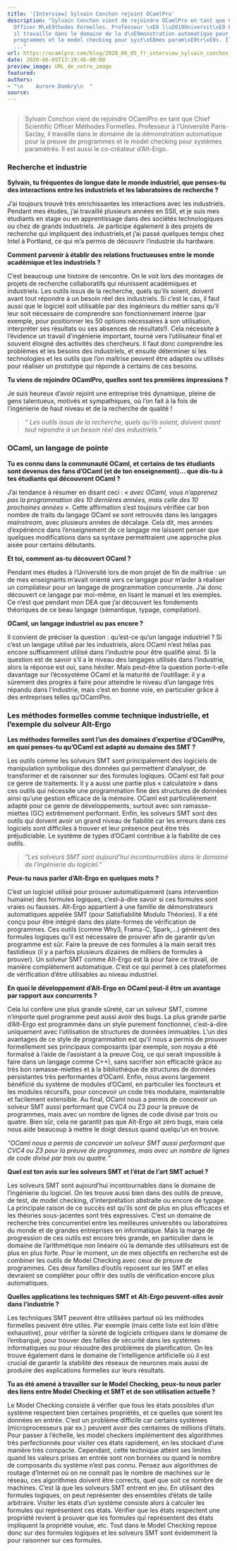 ```yaml
---
title: '[Interview] Sylvain Conchon rejoint OCamlPro'
description: "Sylvain Conchon vient de rejoindre OCamlPro en tant que Chief Scientific
  Officer M\xE9thodes Formelles. Professeur \xE0 l\u2019Universit\xE9 Paris-Saclay,
  il travaille dans le domaine de la d\xE9monstration automatique pour la preuve de
  programmes et le model checking pour syst\xE8mes param\xE9tr\xE9s. Il est aussi
  ..."
url: https://ocamlpro.com/blog/2020_06_05_fr_interview_sylvain_conchon_rejoint_ocamlpro
date: 2020-06-05T13:19:46-00:00
preview_image: URL_de_votre_image
featured:
authors:
- "\n    Aurore Dombry\n  "
source:
---
```


<p><img src="https://ocamlpro.com/blog/assets/img/picture_sylvainconchon.jpg" alt=""/></p>
<blockquote>
<p>Sylvain Conchon vient de rejoindre OCamlPro en tant que Chief Scientific Officer M&eacute;thodes Formelles. Professeur &agrave; l&rsquo;Universit&eacute; Paris-Saclay, il travaille dans le domaine de la d&eacute;monstration automatique pour la preuve de programmes et le model checking pour syst&egrave;mes param&eacute;tr&eacute;s. Il est aussi le co-cr&eacute;ateur d&rsquo;Alt-Ergo.</p>
</blockquote>
<h3>Recherche et industrie</h3>
<p><strong>Sylvain, tu fr&eacute;quentes de longue date le monde industriel,
que penses-tu des interactions entre les industriels et les laboratoires
de recherche ?</strong></p>
<p>J&rsquo;ai toujours trouv&eacute; tr&egrave;s enrichissantes les interactions avec les
industriels. Pendant mes &eacute;tudes, j&rsquo;ai travaill&eacute; plusieurs ann&eacute;es en
SSII, et je suis mes &eacute;tudiants en stage ou en apprentissage dans des
soci&eacute;t&eacute;s technologiques ou chez de grands industriels. Je participe
&eacute;galement &agrave; des projets de recherche qui impliquent des industriels,et
j&rsquo;ai pass&eacute; quelques temps chez Intel &agrave; Portland, ce qui m&rsquo;a permis de
d&eacute;couvrir l&rsquo;industrie du hardware.</p>
<p><strong>Comment parvenir &agrave; &eacute;tablir des relations fructueuses entre le monde acad&eacute;mique et les industriels ?</strong></p>
<p>C&rsquo;est beaucoup une histoire de rencontre. On le voit lors des
montages de projets de recherche collaboratifs qui r&eacute;unissent
acad&eacute;miques et industriels. Les outils issus de la recherche, quels
qu&rsquo;ils soient, doivent avant tout r&eacute;pondre &agrave; un besoin r&eacute;el des
industriels. Si c&rsquo;est le cas, il faut aussi que le logiciel soit
utilisable par des ing&eacute;nieurs du m&eacute;tier sans qu&rsquo;il leur soit n&eacute;cessaire
de comprendre son fonctionnement interne (par exemple, pour positionner
les 50 options n&eacute;cessaires &agrave; son utilisation, interpr&eacute;ter ses r&eacute;sultats
ou ses absences de r&eacute;sultats!). Cela n&eacute;cessite &agrave; l&rsquo;&eacute;vidence un travail
d&rsquo;ing&eacute;nierie important, tourn&eacute; vers l&rsquo;utilisateur final et souvent
&eacute;loign&eacute; des activit&eacute;s des chercheurs. Il faut donc comprendre les
probl&egrave;mes et les besoins des industriels, et ensuite d&eacute;terminer si les
technologies et les outils que l&rsquo;on ma&icirc;trise peuvent &ecirc;tre adapt&eacute;s ou
utilis&eacute;s pour r&eacute;aliser un prototype qui r&eacute;ponde &agrave; certains de ces
besoins.</p>
<p><strong>Tu viens de rejoindre OCamlPro, quelles sont tes premi&egrave;res impressions ?</strong></p>
<p>Je suis heureux d&rsquo;avoir rejoint une entreprise tr&egrave;s dynamique, pleine
de gens talentueux, motiv&eacute;s et sympathiques, o&ugrave; l&rsquo;on fait &agrave; la fois de
l&rsquo;ing&eacute;nierie de haut niveau et de la recherche de qualit&eacute; !</p>
<blockquote>
<p><em>&ldquo; Les outils issus de la recherche, quels qu&rsquo;ils soient, doivent avant tout r&eacute;pondre &agrave; un besoin r&eacute;el des industriels.&rdquo;</em></p>
</blockquote>
<h3>OCaml, un langage de pointe</h3>
<p><strong>Tu es connu dans la communaut&eacute; OCaml, et certains de
tes &eacute;tudiants sont devenus des fans d&rsquo;OCaml (et de ton enseignement)&hellip;
que dis-tu &agrave; tes &eacute;tudiants qui d&eacute;couvrent OCaml ?</strong></p>
<p>J&rsquo;ai tendance &agrave; r&eacute;sumer en disant ceci : <em>&laquo; avec OCaml, vous n&rsquo;apprenez pas la programmation des 10 derni&egrave;res ann&eacute;es, mais celle des 10 prochaines ann&eacute;es &raquo;</em>. Cette affirmation s&rsquo;est toujours v&eacute;rifi&eacute;e car bon nombre de traits du langage OCaml se sont retrouv&eacute;s dans les langages <em>mainstream</em>, avec plusieurs ann&eacute;es de d&eacute;calage. Cela dit, mes ann&eacute;es d&rsquo;exp&eacute;rience dans l&rsquo;enseignement de ce langage me laissent penser que quelques modifications dans sa syntaxe permettraient une approche plus ais&eacute;e pour certains d&eacute;butants.</p>
<p><strong>Et toi, comment as-tu d&eacute;couvert OCaml ?</strong></p>
<p>Pendant mes &eacute;tudes &agrave; l&rsquo;Universit&eacute; lors de mon projet de fin de
ma&icirc;trise : un de mes enseignants m&rsquo;avait orient&eacute; vers ce langage pour
m&rsquo;aider &agrave; r&eacute;aliser un compilateur pour un langage de programmation
concurrente. J&rsquo;ai donc d&eacute;couvert ce langage par moi-m&ecirc;me, en lisant le
manuel et les exemples. Ce n&rsquo;est que pendant mon DEA que j&rsquo;ai d&eacute;couvert
les fondements th&eacute;oriques de ce beau langage (s&eacute;mantique, typage,
compilation).</p>
<p><strong>OCaml, un langage industriel ou pas encore ?</strong></p>
<p>Il convient de pr&eacute;ciser la question : qu&rsquo;est-ce qu&rsquo;un langage
industriel ? Si c&rsquo;est un langage utilis&eacute; par les industriels, alors
OCaml n&rsquo;est h&eacute;las pas encore suffisamment utilis&eacute; dans l&rsquo;industrie pour
&ecirc;tre qualifi&eacute; ainsi. Si la question est de savoir s&rsquo;il a le niveau des
langages utilis&eacute;s dans l&rsquo;industrie, alors la r&eacute;ponse est oui, sans
h&eacute;siter. Mais peut-&ecirc;tre la question porte-t-elle davantage sur
l&rsquo;&eacute;cosyst&egrave;me OCaml et la maturit&eacute; de l&rsquo;outillage: il y a s&ucirc;rement des
progr&egrave;s &agrave; faire pour atteindre le niveau d&rsquo;un langage tr&egrave;s r&eacute;pandu dans
l&rsquo;industrie, mais c&rsquo;est en bonne voie, en particulier gr&acirc;ce &agrave; des
entreprises telles qu&rsquo;OCamlPro.</p>
<h3>Les m&eacute;thodes formelles comme technique industrielle, et l&rsquo;exemple du solveur Alt-Ergo</h3>
<p><strong>Les m&eacute;thodes formelles sont l&rsquo;un des domaines d&rsquo;expertise d&rsquo;OCamlPro, en quoi penses-tu qu&rsquo;OCaml est adapt&eacute; au domaine des SMT ?</strong></p>
<p>Les outils comme les solveurs SMT sont principalement des logiciels
de manipulation symbolique des donn&eacute;es qui permettent d&rsquo;analyser, de
transformer et de raisonner sur des formules logiques. OCaml est fait
pour ce genre de traitements. Il y a aussi une partie plus &laquo;
calculatoire &raquo; dans ces outils qui n&eacute;cessite une programmation fine des
structures de donn&eacute;es ainsi qu&rsquo;une gestion efficace de la m&eacute;moire. OCaml
est particuli&egrave;rement adapt&eacute; pour ce genre de d&eacute;veloppements, surtout
avec son ramasse-miettes (GC) extr&ecirc;mement performant. Enfin, les
solveurs SMT sont des outils qui doivent avoir un grand niveau de
fiabilit&eacute; car les erreurs dans ces logiciels sont difficiles &agrave; trouver
et leur pr&eacute;sence peut &ecirc;tre tr&egrave;s pr&eacute;judiciable. Le syst&egrave;me de types
d&rsquo;OCaml contribue &agrave; la fiabilit&eacute; de ces outils.</p>
<blockquote>
<p><em>&ldquo;Les solveurs SMT sont aujourd&rsquo;hui incontournables dans le domaine de l&rsquo;ing&eacute;nierie du logiciel.&rdquo;</em></p>
</blockquote>
<p><strong>Peux-tu nous parler d&rsquo;Alt-Ergo en quelques mots ?</strong></p>
<p>C&rsquo;est un logiciel utilis&eacute; pour prouver automatiquement (sans
intervention humaine) des formules logiques, c&rsquo;est-&agrave;-dire savoir si ces
formules sont vraies ou fausses. Alt-Ergo appartient &agrave; une famille de
d&eacute;monstrateurs automatiques appel&eacute;e SMT (pour Satisfiabilit&eacute; Modulo
Th&eacute;ories). Il a &eacute;t&eacute; con&ccedil;u pour &ecirc;tre int&eacute;gr&eacute; dans des plate-formes de
v&eacute;rification de programmes. Ces outils (comme Why3, Frama-C, Spark,&hellip;)
g&eacute;n&egrave;rent des formules logiques qu&rsquo;il est n&eacute;cessaire de prouver afin de
garantir qu&rsquo;un programme est s&ucirc;r. Faire la preuve de ces formules &agrave; la
main serait tr&egrave;s fastidieux (il y a parfois plusieurs dizaines de
milliers de formules &agrave; prouver). Un solveur SMT comme Alt-Ergo est l&agrave;
pour faire ce travail, de mani&egrave;re compl&egrave;tement automatique. C&rsquo;est ce qui
permet &agrave; ces plateformes de v&eacute;rification d&rsquo;&ecirc;tre utilisables au niveau
industriel.</p>
<p><strong>En quoi le d&eacute;veloppement d&rsquo;Alt-Ergo en OCaml peut-il &ecirc;tre un avantage par rapport aux concurrents ?</strong></p>
<p>Cela lui conf&egrave;re une plus grande s&ucirc;ret&eacute;, car un solveur SMT, comme
n&rsquo;importe quel programme peut aussi avoir des bugs. La plus grande
partie d&rsquo;Alt-Ergo est programm&eacute;e dans un style purement fonctionnel,
c&rsquo;est-&agrave;-dire uniquement avec l&rsquo;utilisation de structures de donn&eacute;es
immuables. L&rsquo;un des avantages de ce style de programmation est qu&rsquo;il
nous a permis de prouver formellement ses principaux composants (par
exemple, son noyau a &eacute;t&eacute; formalis&eacute; &agrave; l&rsquo;aide de l&rsquo;assistant &agrave; la preuve
Coq, ce qui serait impossible &agrave; faire dans un langage comme C++), sans
sacrifier son efficacit&eacute; gr&acirc;ce au tr&egrave;s bon ramasse-miettes et &agrave; la
biblioth&egrave;que de structures de donn&eacute;es persistantes tr&egrave;s performantes
d&rsquo;OCaml. Enfin, nous avons largement b&eacute;n&eacute;fici&eacute; du syst&egrave;me de modules
d&rsquo;OCaml, en particulier les foncteurs et les modules r&eacute;cursifs, pour
concevoir un code tr&egrave;s modulaire, maintenable et facilement extensible.
Au final, OCaml nous a permis de concevoir un solveur SMT aussi
performant que CVC4 ou Z3 pour la preuve de programmes, mais avec un
nombre de lignes de code divis&eacute; par trois ou quatre. Bien s&ucirc;r, cela ne
garantit pas que Alt-Ergo ait z&eacute;ro bugs, mais cela nous aide beaucoup &agrave;
mettre le doigt dessus quand quelqu&rsquo;un en trouve.</p>
<p><em>&ldquo;OCaml nous a permis de concevoir un solveur SMT aussi performant que CVC4 ou Z3 pour la
preuve de programmes, mais avec un nombre de lignes de code divis&eacute; par
trois ou quatre.&ldquo;</em></p>
<p><strong>Quel est ton avis sur les solveurs SMT et l&rsquo;&eacute;tat de l&rsquo;art SMT actuel ?</strong></p>
<p>Les solveurs SMT sont aujourd&rsquo;hui incontournables dans le domaine de
l&rsquo;ing&eacute;nierie du logiciel. On les trouve aussi bien dans des outils de
preuve, de test, de model checking, d&rsquo;interpr&eacute;tation abstraite ou encore
de typage. La principale raison de ce succ&egrave;s est qu&rsquo;ils sont de plus en
plus efficaces et les th&eacute;ories sous-jacentes sont tr&egrave;s expressives.
C&rsquo;est un domaine de recherche tr&egrave;s concurrentiel entre les meilleures
universit&eacute;s ou laboratoires du monde et de grandes entreprises en
informatique. Mais la marge de progression de ces outils est encore tr&egrave;s
grande, en particulier dans le domaine de l&rsquo;arithm&eacute;tique non lin&eacute;aire
o&ugrave; la demande des utilisateurs est de plus en plus forte. Pour le
moment, un de mes objectifs en recherche est de combiner les outils de
Model Checking avec ceux de preuve de programmes. Ces deux familles
d&rsquo;outils reposent sur les SMT et elles devraient se compl&eacute;ter pour
offrir des outils de v&eacute;rification encore plus automatiques.</p>
<p><strong>Quelles applications les techniques SMT et Alt-Ergo peuvent-elles avoir dans l&rsquo;industrie ?</strong></p>
<p>Les techniques SMT peuvent &ecirc;tre utilis&eacute;es partout o&ugrave; les m&eacute;thodes
formelles peuvent &ecirc;tre utiles. Par exemple (mais cette liste est loin
d&rsquo;&ecirc;tre exhaustive), pour v&eacute;rifier la s&ucirc;ret&eacute; de logiciels critiques dans
le domaine de l&rsquo;embarqu&eacute;, pour trouver des failles de s&eacute;curit&eacute; dans les
syst&egrave;mes informatiques ou pour r&eacute;soudre des probl&egrave;mes de planification.
On les trouve &eacute;galement dans le domaine de l&rsquo;intelligence artificielle
o&ugrave; il est crucial de garantir la stabilit&eacute; des r&eacute;seaux de neurones mais
aussi de produire des explications formelles sur leurs r&eacute;sultats.</p>
<p><strong>Tu as &eacute;t&eacute; amen&eacute; &agrave; travailler sur le Model Checking, peux-tu
nous parler des liens entre Model Checking et SMT et de son utilisation
actuelle ?</strong></p>
<p>Le Model Checking consiste &agrave; v&eacute;rifier que tous les &eacute;tats possibles
d&rsquo;un syst&egrave;me respectent bien certaines propri&eacute;t&eacute;s, et ce quelles que
soient les donn&eacute;es en entr&eacute;e. C&rsquo;est un probl&egrave;me difficile car certains
syst&egrave;mes (microprocesseurs par ex.) peuvent avoir des centaines de
millions d&rsquo;&eacute;tats. Pour passer &agrave; l&rsquo;&eacute;chelle, les model checkers
impl&eacute;mentent des algorithmes tr&egrave;s perfectionn&eacute;s pour visiter ces &eacute;tats
rapidement, en les stockant d&rsquo;une mani&egrave;re tr&egrave;s compacte. Cependant,
cette technique atteint ses limites quand les valeurs prises en entr&eacute;e
sont non born&eacute;es ou quand le nombre de composants du syst&egrave;me n&rsquo;est pas
connu. Pensez aux algorithmes de routage d&rsquo;Internet o&ugrave; on ne conna&icirc;t pas
le nombre de machines sur le r&eacute;seau, ces algorithmes doivent &ecirc;tre
corrects, quel que soit ce nombre de machines. C&rsquo;est l&agrave; que les solveurs
SMT entrent en jeu. En utilisant des formules logiques, on peut
repr&eacute;senter des ensembles d&rsquo;&eacute;tats de taille arbitraire. Visiter les
&eacute;tats d&rsquo;un syst&egrave;me consiste alors &agrave; calculer les formules qui
repr&eacute;sentent ces &eacute;tats. V&eacute;rifier que les &eacute;tats respectent une propri&eacute;t&eacute;
revient &agrave; prouver que les formules qui repr&eacute;sentent des &eacute;tats impliquent
la propri&eacute;t&eacute; voulue, etc. Tout dans le Model Checking repose donc sur
des formules logiques et les solveurs SMT sont &eacute;videmment l&agrave; pour
raisonner sur ces formules.</p>


